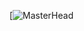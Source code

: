 [![MasterHead](https://medium.com/@mohammadusmandelhi/the-top-customer-service-solution-is-salesforce-service-cloud-because-of-these-9-features-b4b6fbbd2614)

